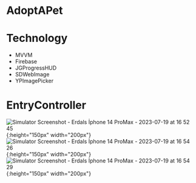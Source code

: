 # AdoptAPet


# Technology

- MVVM
- Firebase
- JGProgressHUD
- SDWebImage
- YPImagePicker




# EntryController
![Simulator Screenshot - Erdals İphone 14 ProMax - 2023-07-19 at 16 52 45](https://github.com/ErdalKeser/AdoptAPet/assets/117985999/060b0fe9-c180-4467-a791-c8330c34540c.png){:height="150px" width="200px"}
![Simulator Screenshot - Erdals İphone 14 ProMax - 2023-07-19 at 16 54 26](https://github.com/ErdalKeser/AdoptAPet/assets/117985999/1acbf663-4cce-489d-ab3d-b2da51769de2.png){:height="150px" width="200px"}
![Simulator Screenshot - Erdals İphone 14 ProMax - 2023-07-19 at 16 54 29](https://github.com/ErdalKeser/AdoptAPet/assets/117985999/dc971408-cadf-485d-a74b-d40328e3290b.png){:height="150px" width="200px"}

